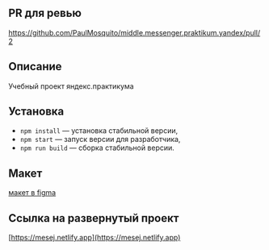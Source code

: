 ## PR для ревью
https://github.com/PaulMosquito/middle.messenger.praktikum.yandex/pull/2

## Описание

Учебный проект яндекс.практикума

## Установка

- `npm install` — установка стабильной версии,
- `npm start` — запуск версии для разработчика,
- `npm run build` — сборка стабильной версии.

## Макет

[макет в figma](https://www.figma.com/file/Yp6RvBrtdiqxO42hzoCRnx/Chat-flava-(Copy)?node-id=0%3A1)


## Ссылка на развернутый проект

[https://mesej.netlify.app](https://mesej.netlify.app)

